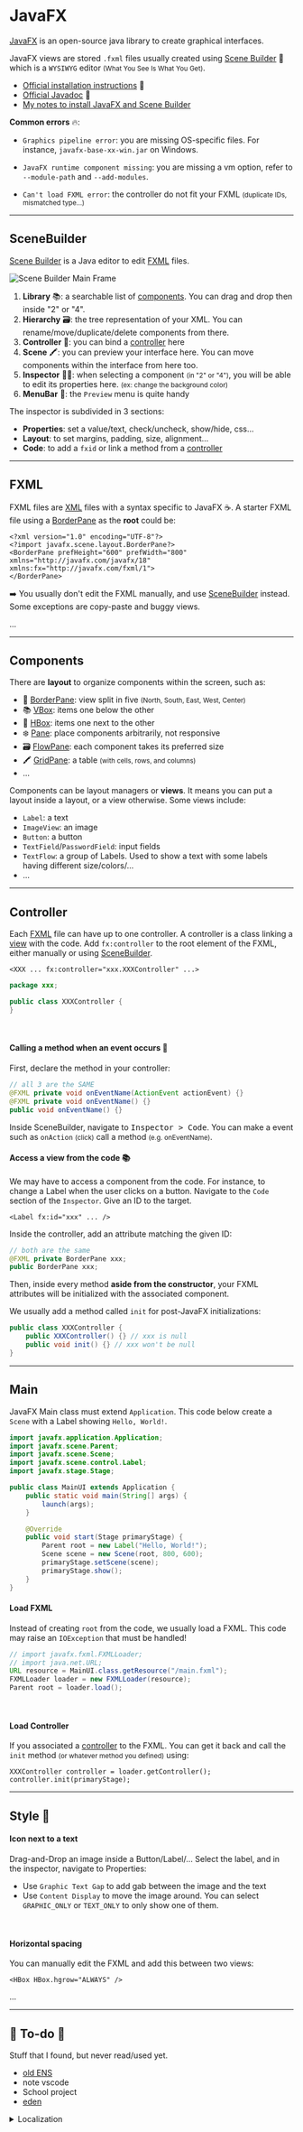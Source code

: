 # JavaFX

<div class="row row-cols-md-2"><div>

[JavaFX](https://openjfx.io/) is an open-source java library to create graphical interfaces.

JavaFX views are stored `.fxml` files usually created using [Scene Builder](https://gluonhq.com/products/scene-builder/) 🛝 which is a `WYSIWYG` editor <small>(What You See Is What You Get)</small>.

* [Official installation instructions](https://openjfx.io/openjfx-docs/) 🚀
* [Official Javadoc](https://openjfx.io/javadoc/20/) 🌿
* [My notes to install JavaFX and Scene Builder](_sub/install.md)
</div><div>

**Common errors** 🔥:

* `Graphics pipeline error`: you are missing OS-specific files. For instance, `javafx-base-xx-win.jar` on Windows.

* `JavaFX runtime component missing`: you are missing a vm option, refer to `--module-path` and `--add-modules`.

* `Can't load FXML error`: the controller do not fit your FXML <small>(duplicate IDs, mismatched type...)</small>
</div></div>

<hr class="sep-both">

## SceneBuilder

<div class="row row-cols-md-2"><div>

[Scene Builder](https://gluonhq.com/products/scene-builder/) is a Java editor to edit [FXML](#fxml) files. 

![Scene Builder Main Frame](_images/mf.png)
</div><div>

1. **Library** 📚: a searchable list of [components](#components). You can drag and drop then inside "2" or "4".
2. **Hierarchy** 🗃️: the tree representation of your XML. You can rename/move/duplicate/delete components from there.
3. **Controller** 🚸: you can bind a [controller](#controller) here
4. **Scene** 🖍️: you can preview your interface here. You can move components within the interface from here too.
5. **Inspector** 👮‍♀️: when selecting a component <small>(in "2" or "4")</small>, you will be able to edit its properties here. <small>(ex: change the background color)</small>
6. **MenuBar** 📂: the `Preview` menu is quite handy

The inspector is subdivided in 3 sections:

* **Properties**: set a value/text, check/uncheck, show/hide, css...
* **Layout**: to set margins, padding, size, alignment...
* **Code**: to add a `fxid` or link a method from a [controller](#controller)
</div></div>

<hr class="sep-both">

## FXML

<div class="row row-cols-md-2"><div>

FXML files are [XML](/programming-languages/others/data/xml.md) files with a syntax specific to JavaFX ☕. A starter FXML file using a [BorderPane](https://openjfx.io/javadoc/20/javafx.graphics/javafx/scene/layout/BorderPane.html) as the **root** could be:

```xml!
<?xml version="1.0" encoding="UTF-8"?>
<?import javafx.scene.layout.BorderPane?>
<BorderPane prefHeight="600" prefWidth="800" xmlns="http://javafx.com/javafx/18" xmlns:fx="http://javafx.com/fxml/1">
</BorderPane>
```

➡️ You usually don't edit the FXML manually, and use [SceneBuilder](#scenebuilder) instead. Some exceptions are copy-paste and buggy views.
</div><div>

...
</div></div>

<hr class="sep-both">

## Components

<div class="row row-cols-md-2"><div>

There are **layout** to organize components within the screen, such as:

* 🐼 [BorderPane](https://openjfx.io/javadoc/20/javafx.graphics/javafx/scene/layout/BorderPane.html): view split in five <small>(North, South, East, West, Center)</small>
* 📚 [VBox](https://openjfx.io/javadoc/20/javafx.graphics/javafx/scene/layout/VBox.html): items one below the other
* 🚸 [HBox](https://openjfx.io/javadoc/20/javafx.graphics/javafx/scene/layout/HBox.html): items one next to the other
* ❄️ [Pane](https://openjfx.io/javadoc/20/javafx.graphics/javafx/scene/layout/Pane.html): place components arbitrarily, not responsive
* 🗃️ [FlowPane](https://openjfx.io/javadoc/20/javafx.graphics/javafx/scene/layout/FlowPane.html): each component takes its preferred size
* 🖍️ [GridPane](https://openjfx.io/javadoc/20/javafx.graphics/javafx/scene/layout/GridPane.html): a table <small>(with cells, rows, and columns)</small>
* ...
</div><div>

Components can be layout managers or **views**. It means you can put a layout inside a layout, or a view otherwise. Some views include:

* `Label`: a text
* `ImageView`: an image
* `Button`: a button
* `TextField`/`PasswordField`: input fields
* `TextFlow`: a group of Labels. Used to show a text with some labels having different size/colors/...
* ...
</div></div>

<hr class="sep-both">

## Controller

<div class="row row-cols-md-2"><div>

Each [FXML](#fxml) file can have up to one controller. A controller is a class linking a [view](#components) with the code. Add `fx:controller` to the root element of the FXML, either manually or using [SceneBuilder](#scenebuilder).

```xml!
<XXX ... fx:controller="xxx.XXXController" ...>
```

```java
package xxx;

public class XXXController {
}
```

<br>

#### Calling a method when an event occurs 🎉

First, declare the method in your controller:

```java
// all 3 are the SAME
@FXML private void onEventName(ActionEvent actionEvent) {}
@FXML private void onEventName() {}
public void onEventName() {}
```

Inside SceneBuilder, navigate to <kbd>Inspector > Code</kbd>. You can make a event such as `onAction` <small>(click)</small> call a method <small>(e.g. onEventName)</small>.

</div><div>

#### Access a view from the code 📚

We may have to access a component from the code. For instance, to change a Label when the user clicks on a button. Navigate to the `Code` section of the `Inspector`. Give an ID to the target.

```xml!
<Label fx:id="xxx" ... />
```

Inside the controller, add an attribute matching the given ID:

```java
// both are the same
@FXML private BorderPane xxx;
public BorderPane xxx;
```

Then, inside every method **aside from the constructor**, your FXML attributes will be initialized with the associated component.

We usually add a method called `init` for post-JavaFX initializations:

```java
public class XXXController {    
    public XXXController() {} // xxx is null
    public void init() {} // xxx won't be null
}
```
</div></div>

<hr class="sep-both">

## Main

<div class="row row-cols-md-2"><div>

JavaFX Main class must extend `Application`. This code below create a `Scene` with a Label showing `Hello, World!`.

```java
import javafx.application.Application;
import javafx.scene.Parent;
import javafx.scene.Scene;
import javafx.scene.control.Label;
import javafx.stage.Stage;

public class MainUI extends Application {
    public static void main(String[] args) {
        launch(args);
    }

    @Override
    public void start(Stage primaryStage) {
        Parent root = new Label("Hello, World!");
        Scene scene = new Scene(root, 800, 600);
        primaryStage.setScene(scene);
        primaryStage.show();
    }
}

```
</div><div>

#### Load FXML

Instead of creating `root` from the code, we usually load a FXML. This code may raise an `IOException` that must be handled!

```java
// import javafx.fxml.FXMLLoader;
// import java.net.URL;
URL resource = MainUI.class.getResource("/main.fxml");
FXMLLoader loader = new FXMLLoader(resource);
Parent root = loader.load();
```

<br>

#### Load Controller

If you associated a [controller](#controller) to the FXML. You can get it back and call the `init` method <small>(or whatever method you defined)</small> using:

```
XXXController controller = loader.getController();
controller.init(primaryStage);
```
</div></div>

<hr class="sep-both">

## Style 🍔

<div class="row row-cols-md-2"><div>

#### Icon next to a text

Drag-and-Drop an image inside a Button/Label/... Select the label, and in the inspector, navigate to Properties:

* Use `Graphic Text Gap` to add gab between the image and the text
* Use `Content Display` to move the image around. You can select `GRAPHIC_ONLY` or `TEXT_ONLY` to only show one of them.

<br>

#### Horizontal spacing

You can manually edit the FXML and add this between two views:

```xml!
<HBox HBox.hgrow="ALWAYS" />
```
</div><div>

...
</div></div>

<hr class="sep-both">

## 👻 To-do 👻

Stuff that I found, but never read/used yet.

<div class="row row-cols-md-2"><div>

* [old ENS](_f/index.md)
* note vscode
* School project
* [eden](https://github.com/lgs-games/eden)
</div><div>

<details class="details-n">
<summary>Localization</summary>

Right after the input field "Text" in properties, on a same line, you can make a little cogs appear. This cogs allow you to make localized strings, that you will use later to make your application in many languages.

* `%key` (enter a key)
* create a file `i18n_en.properties`
* add `key=the translation here for key`
* you may create as many files as you want
* in your code, you will have to add this line (see next part)

```java
FXMLLoader loader = new FXMLLoader(resource);
loader.setResources(ResourceBundle.getBundle("i18n", locale));
// ...
```
</details>
</div></div>